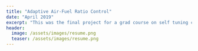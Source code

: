 ```yaml
---
title: "Adaptive Air-Fuel Ratio Control"
date: "April 2019"
excerpt: "This was the final project for a grad course on self tuning control."
header:
  image: /assets/images/resume.png
  teaser: /assets/images/resume.png
---
```

